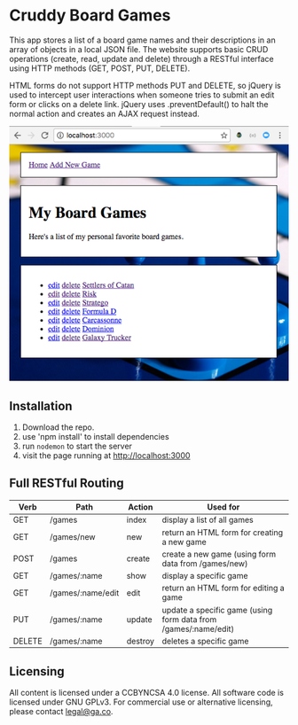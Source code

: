 # Cruddy Board Games
This app stores a list of a board game names and their descriptions in an array
of objects in a local JSON file. The website supports basic CRUD operations
(create, read, update and delete) through a RESTful interface using HTTP methods
(GET, POST, PUT, DELETE).

HTML forms do not support HTTP methods PUT and DELETE, so jQuery is used to
intercept user interactions when someone tries to submit an edit form or clicks
on a delete link. jQuery uses .preventDefault() to halt the normal action and
creates an AJAX request instead.

![screenshot](screenshot.png)

## Installation
1. Download the repo.
2. use 'npm install' to install dependencies
3. run `nodemon` to start the server
4. visit the page running at <http://localhost:3000>

## Full RESTful Routing

<table>
<thead>
<tr>
<th>Verb</th>
<th>Path</th>
<th>Action</th>
<th>Used for</th>
</tr>
</thead>
<tbody>
<tr>
<td>GET</td>
<td>/games</td>
<td>index</td>
<td>display a list of all games</td>
</tr>
<tr>
<td>GET</td>
<td>/games/new</td>
<td>new</td>
<td>return an HTML form for creating a new game</td>
</tr>
<tr>
<td>POST</td>
<td>/games</td>
<td>create</td>
<td>create a new game (using form data from /games/new)</td>
</tr>
<tr>
<td>GET</td>
<td>/games/:name</td>
<td>show</td>
<td>display a specific game</td>
</tr>
<tr>
<td>GET</td>
<td>/games/:name/edit</td>
<td>edit</td>
<td>return an HTML form for editing a game</td>
</tr>
<tr>
<td>PUT</td>
<td>/games/:name</td>
<td>update</td>
<td>update a specific game (using form data from /games/:name/edit)</td>
</tr>
<tr>
<td>DELETE</td>
<td>/games/:name</td>
<td>destroy</td>
<td>deletes a specific game</td>
</tr>
</tbody>
</table>

## Licensing
All content is licensed under a CC­BY­NC­SA 4.0 license.
All software code is licensed under GNU GPLv3. For commercial use or alternative licensing, please contact legal@ga.co.

